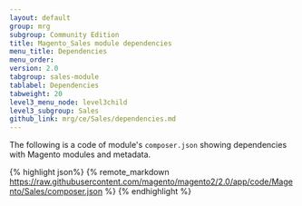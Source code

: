 ```yaml
---
layout: default
group: mrg
subgroup: Community Edition
title: Magento_Sales module dependencies
menu_title: Dependencies
menu_order:
version: 2.0
tabgroup: sales-module
tablabel: Dependencies
tabweight: 20
level3_menu_node: level3child
level3_subgroup: Sales
github_link: mrg/ce/Sales/dependencies.md
---
```


The following is a code of module's `composer.json` showing dependencies with Magento modules and metadata.

{% highlight json%}
{% remote_markdown https://raw.githubusercontent.com/magento/magento2/2.0/app/code/Magento/Sales/composer.json %}
{% endhighlight %}
